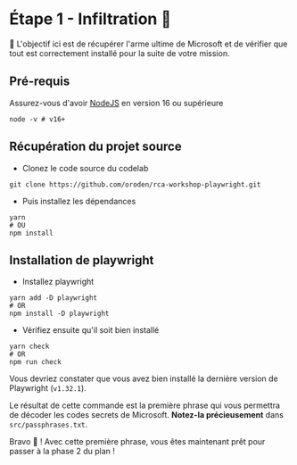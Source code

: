 # Étape 1 - Infiltration 🥷

🎯 L'objectif ici est de récupérer l'arme ultime de Microsoft et de vérifier que tout est correctement installé pour la suite de votre mission.

## Pré-requis

Assurez-vous d'avoir [NodeJS](https://nodejs.org/en/) en version 16 ou supérieure

```
node -v # v16+
```

## Récupération du projet source

- Clonez le code source du codelab

```
git clone https://github.com/oroden/rca-workshop-playwright.git
```

- Puis installez les dépendances

```
yarn
# OU
npm install
```

## Installation de playwright

- Installez playwright

```
yarn add -D playwright
# OR
npm install -D playwright
```

- Vérifiez ensuite qu'il soit bien installé

```
yarn check
# OR
npm run check
```

Vous devriez constater que vous avez bien installé la dernière version de Playwright (`v1.32.1`).  

Le résultat de cette commande est la première phrase qui vous permettra de décoder les codes secrets de Microsoft. **Notez-la précieusement** dans `src/passphrases.txt`.

Bravo 💪 ! Avec cette première phrase, vous êtes maintenant prêt pour passer à la phase 2 du plan !